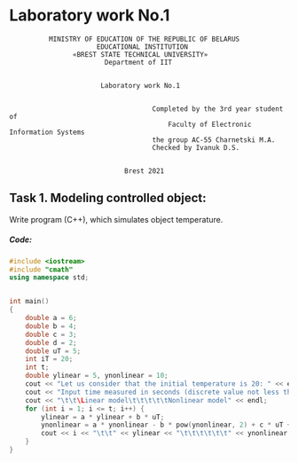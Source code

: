 # Laboratory work No.1              
              MINISTRY OF EDUCATION OF THE REPUBLIC OF BELARUS
                          EDUCATIONAL INSTITUTION 
                    «BREST STATE TECHNICAL UNIVERSITY»        
                            Department of IIT


                           Laboratory work No.1 


	                                	Completed by the 3rd year student of 
                                            Faculty of Electronic Information Systems
	                                	the group AC-55 Charnetski M.A.
                                 		Checked by Ivanuk D.S.


                                 Brest 2021

## Task 1. Modeling controlled object: 
Write program (C++), which simulates object temperature.

##### Code:
```C++
#include <iostream>
#include "cmath"
using namespace std;


int main()
{
	double a = 6;
	double b = 4;
	double c = 3;
	double d = 2;
	double uT = 5;
	int iT = 20;
	int t;
	double ylinear = 5, ynonlinear = 10;
	cout << "Let us consider that the initial temperature is 20: " << endl;
	cout << "Input time measured in seconds (discrete value not less than 1): "; cin >> t;
	cout << "\t\t\Linear model\t\t\t\t\tNonlinear model" << endl;
	for (int i = 1; i <= t; i++) {
		ylinear = a * ylinear + b * uT;
		ynonlinear = a * ynonlinear - b * pow(ynonlinear, 2) + c * uT + d * sin(uT);
		cout << i << "\t\t" << ylinear << "\t\t\t\t\t\t" << ynonlinear << endl;
	}
}
```